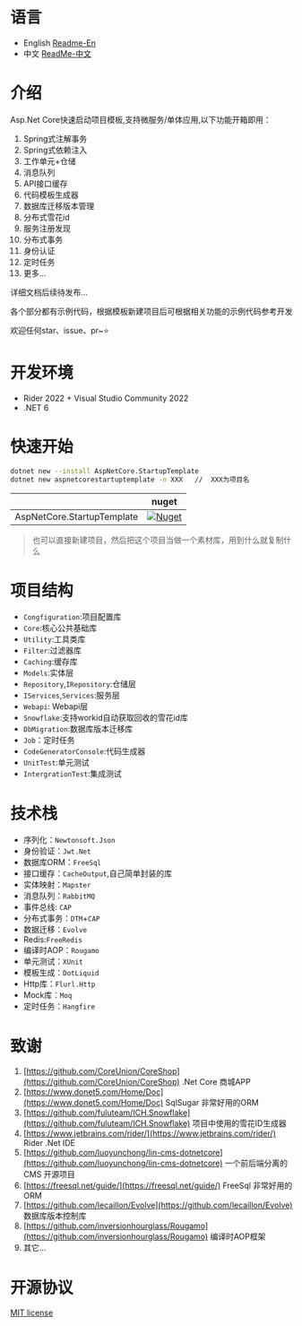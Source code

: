 # 语言

- English [Readme-En](https://github.com/li-zheng-hao/AspNetCore.StartupTemplate/blob/main/README-EN.md)
- 中文 [ReadMe-中文](https://github.com/li-zheng-hao/AspNetCore.StartupTemplate/blob/main/README.md)

# 介绍

Asp.Net Core快速启动项目模板,支持微服务/单体应用,以下功能开箱即用：

1. Spring式注解事务
2. Spring式依赖注入
3. 工作单元+仓储
4. 消息队列
5. API接口缓存
6. 代码模板生成器
7. 数据库迁移版本管理
8. 分布式雪花id
9. 服务注册发现
10. 分布式事务
11. 身份认证
12. 定时任务
13. 更多...

详细文档后续待发布...

各个部分都有示例代码，根据模板新建项目后可根据相关功能的示例代码参考开发

欢迎任何star、issue、pr~⭐

# 开发环境

- Rider 2022 + Visual Studio Community 2022
- .NET 6

# 快速开始

```sh
dotnet new --install AspNetCore.StartupTemplate
dotnet new aspnetcorestartuptemplate -n XXX   //  XXX为项目名
```

|                            | nuget                                                        |
| -------------------------- | ------------------------------------------------------------ |
| AspNetCore.StartupTemplate | [![Nuget](https://img.shields.io/nuget/dt/AspNetCore.StartupTemplate)](https://www.nuget.org/packages/AspNetCore.StartupTemplate) |

> 也可以直接新建项目，然后把这个项目当做一个素材库，用到什么就复制什么

# 项目结构

- `Congfiguration`:项目配置库
- `Core`:核心公共基础库
- `Utility`:工具类库
- `Filter`:过滤器库
- `Caching`:缓存库
- `Models`:实体层
- `Repository`,`IRepository`:仓储层
- `IServices`,`Services`:服务层
- `Webapi`: Webapi层
- `Snowflake`:支持workid自动获取回收的雪花id库
- `DbMigration`:数据库版本迁移库
- `Job`：定时任务
- `CodeGeneratorConsole`:代码生成器
- `UnitTest`:单元测试
- `IntergrationTest`:集成测试

# 技术栈

- 序列化：`Newtonsoft.Json`
- 身份验证：`Jwt.Net`
- 数据库ORM：`FreeSql`
- 接口缓存：`CacheOutput`,自己简单封装的库
- 实体映射：`Mapster`
- 消息队列：`RabbitMQ`
- 事件总线: `CAP`
- 分布式事务：`DTM`+`CAP`
- 数据迁移：`Evolve`
- Redis:`FreeRedis`
- 编译时AOP：`Rougamo`
- 单元测试：`XUnit`
- 模板生成：`DotLiquid`
- Http库：`Flurl.Http`
- Mock库：`Moq`
- 定时任务：`Hangfire`

# 致谢

1. [https://github.com/CoreUnion/CoreShop](https://github.com/CoreUnion/CoreShop) .Net Core 商城APP
2. [https://www.donet5.com/Home/Doc](https://www.donet5.com/Home/Doc) SqlSugar 非常好用的ORM
3. [https://github.com/fuluteam/ICH.Snowflake](https://github.com/fuluteam/ICH.Snowflake) 项目中使用的雪花ID生成器
4. [https://www.jetbrains.com/rider/](https://www.jetbrains.com/rider/) Rider .Net IDE
5. [https://github.com/luoyunchong/lin-cms-dotnetcore](https://github.com/luoyunchong/lin-cms-dotnetcore) 一个前后端分离的 CMS 开源项目
6. [https://freesql.net/guide/](https://freesql.net/guide/) FreeSql 非常好用的ORM
7. [https://github.com/lecaillon/Evolve](https://github.com/lecaillon/Evolve) 数据库版本控制库
8. [https://github.com/inversionhourglass/Rougamo](https://github.com/inversionhourglass/Rougamo) 编译时AOP框架
9. 其它...

# 开源协议

[MIT license](https://github.com/li-zheng-hao/AspNetCore.StartupTemplate/blob/main/LICENSE)

